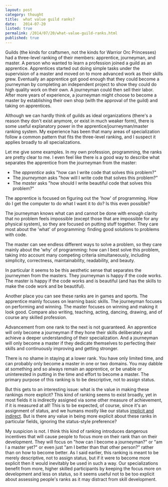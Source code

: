 ```yaml
---
layout: post
category: thought
title:  what value guild ranks?
date:   2014-07-20
listed: true
permalink: /2014/07/20/what-value-guild-ranks.html
published: true
---
```


Guilds (the kinds for craftsmen, not the kinds for Warrior Orc Princesses) had a three-level ranking of their members: apprentice, journeyman, and master. A person who wanted to learn a profession joined a guild as an apprentice. Apprentices started out doing simple tasks under the supervision of a master and moved on to more advanced work as their skills grew. Eventually an apprentice got good enough that they could become a journeyman by completing an independent project to show they could do high quality work on their own. A journeyman could then sell their labor. After more years of experience, a journeyman might choose to become a master by establishing their own shop (with the approval of the guild) and taking on apprentices.

Although we can hardly think of guilds as ideal organizations (there's a reason they don't exist anymore, or exist in much weaker form), there is some useful explanatory power in the apprentice/journeyman/master ranking system. My experience has been that many areas of specialization follow a common pattern that fits the three-level ranking, and I suspect it applies broadly to all specializations.

Let me give some examples. In my own profession, programming, the ranks are pretty clear to me. I even feel like there is a good way to describe what separates the apprentice from the journeyman from the master:

- The *apprentice* asks "how can I write code that solves this problem?"
- The *journeyman* asks "how will I write code that solves this problem?"
- The *master* asks "how should I write beautiful code that solves this problem?"

The apprentice is focused on figuring out the 'how' of programming. How do I get the computer to do what I want it to do? Is this even possible?

The journeyman knows what can and cannot be done with enough clarity that no problem feels impossible (except those that are impossible for any physical system), so they are focused on putting stuff together. They care most about the 'what' of programming: finding good solutions to problems with code.

The master can see endless different ways to solve a problem, so they care mainly about the 'why' of programming: how can I best solve this problem, taking into account many competing criteria simultaneously, including simplicity, correctness, maintainability, readability, and beauty.

In particular it seems to be this aesthetic sense that separates the journeymen from the masters. They journeyman is happy if the code works. The master is happy if the code works and is beautiful (and has the skills to make the code work and be beautiful).

Another place you can see these ranks are in games and sports. The apprentice mainly focuses on learning basic skills. The journeyman focuses on performing and winning. The master focuses on winning and making it look good. Compare also writing, teaching, acting, dancing, drawing, and of course any skilled profession.

Advancement from one rank to the next is not guaranteed. An apprentice will only become a journeyman if they hone their skills deliberately and achieve a deeper understanding of their specialization. And a journeyman will only become a master if they dedicate themselves to perfecting their skills and continuously improving and getting stronger.

There is no shame in staying at a lower rank. You have only limited time, and can probably only become a master in one or two domains. You may dabble at something and so always remain an apprentice, or be unable or uninterested in putting in the time and effort to become a master. The primary purpose of this ranking is to be descriptive, not to assign status.

But this gets to an interesting issue: what is the value in making these rankings more explicit? This kind of ranking seems to exist broadly, yet in most fields it is indirectly assigned via some other measure of achievement, if it is measured at all! This is to be expected, of course, since it's an assignment of status, and we humans mostly like our status [implicit and indirect](http://www.overcomingbias.com/tag/signaling). But is there any value in being more explicit about these ranks in particular fields, ignoring the status-style preference?

My suspicion is not. I think this kind of ranking introduces dangerous incentives that will cause people to focus more on their rank than on their development. They will focus on "how can I become a journeyman?" or "am I a master yet?" or even just "am I better than that other person?" rather than on how to become better. As I said earlier, this ranking is meant to be merely descriptive, not to assign status, but if it were to become more explicit then it would inevitably be used in such a way. Our specializations benefit from more, higher skilled participants by keeping the focus more on development and less on status, so it seems useful not to be too explicit about assessing people's ranks as it may distract from skill development.
